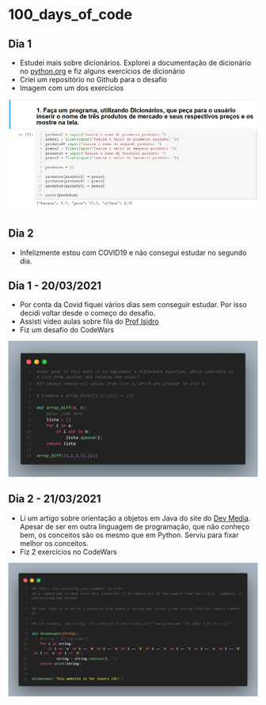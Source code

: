 # 100_days_of_code

## Dia 1
- Estudei mais sobre dicionários. Explorei a documentação de dicionário no [python.org](https://docs.python.org/pt-br/3/tutorial/datastructures.html) e fiz alguns exercícios de dicionário
- Criei um repositório no Github para o desafio
- Imagem com um dos exercícios  

<center>
<img src = './Imagens/exercicio_dicionario.jpg', width = 800px>
</center>

## Dia 2
- Infelizmente estou com COVID19 e não consegui estudar no segundo dia.

## Dia 1 - 20/03/2021
- Por conta da Covid fiquei vários dias sem conseguir estudar. Por isso decidi voltar desde o começo do desafio.
- Assisti vídeo aulas sobre fila do [Prof Isidro](https://www.youtube.com/channel/UCOTem2Sh4zOU3jaeE4HzJcQ)
- Fiz um desafio do CodeWars
<center>
<img src = './Imagens/array_diff.png', width = 800px>
</center>

## Dia 2 - 21/03/2021
- Li um artigo sobre orientação a objetos em Java do site do [Dev Media](https://www.devmedia.com.br/introducao-a-programacao-orientada-a-objetos-em-java/26452). Apesar de ser em outra linguagem de programação, que não conheço bem, os conceitos são os mesmo que em Python. Serviu para fixar melhor os conceitos.
- Fiz 2 exercícios no CodeWars
<center>
<img src = './Imagens/troll.png', width = 800px>
</center>